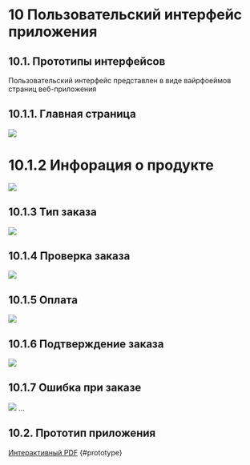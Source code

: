 # 10	Пользовательский интерфейс приложения
## 10.1.	Прототипы интерфейсов
Пользовательский интерфейс представлен в виде вайрфоеймов страниц веб-приложения

## 10.1.1.	Главная страница 
![](wf/main_page.png)

# 10.1.2 Инфорация о продукте

![](wf/product_information.png)

## 10.1.3 Тип заказа

![](wf/type_order.png)

## 10.1.4 Проверка заказа

![](wf/check_order.png)

## 10.1.5 Оплата

![](wf/payment.png)

## 10.1.6 Подтверждение заказа

![](wf/order_confirmation.png)

## 10.1.7 Ошибка при заказе 

![](wf/error.png)
...
## 10.2.	Прототип приложения

[Интерактивный PDF](wf/prototype_new.pdf) {#prototype}
